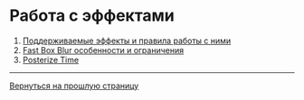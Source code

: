 # **Работа с эффектами**

1. [Поддерживаемые эффекты и правила работы с ними](supported_effects.md)
2. [Fast Box Blur особенности и ограничения](fast_box_blur.md)
3. [Posterize Time](posterize_time.md)

---

[Вернуться на прошлую страницу](user-guide.md)